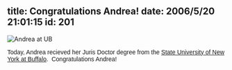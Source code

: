 title: Congratulations Andrea!
date: 2006/5/20 21:01:15
id: 201
---
![Andrea at UB](/journal_images/Dsc00982.jpg)

<font face="Arial">Today, Andrea recieved her Juris Doctor degree from the [State University of New York at Buffalo](http://www.buffalo.edu).  Congratulations Andrea!</font>